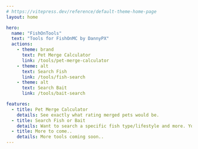 ```yaml
---
# https://vitepress.dev/reference/default-theme-home-page
layout: home

hero:
  name: "FishOnTools"
  text: "Tools for FishOnMC by DannyPX"
  actions:
    - theme: brand
      text: Pet Merge Calculator
      link: /tools/pet-merge-calculator
    - theme: alt
      text: Search Fish
      link: /tools/fish-search
    - theme: alt
      text: Search Bait
      link: /tools/bait-search

features:
  - title: Pet Merge Calculator
    details: See exactly what rating merged pets would be.
  - title: Search Fish or Bait
    details: Want to search a specific fish type/lifestyle and more. You can do that here!
  - title: More to come..
    details: More tools coming soon..
---
```


